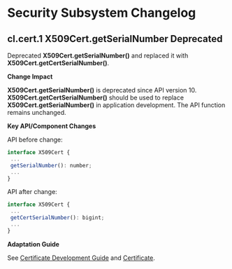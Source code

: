 # Security Subsystem Changelog

##  cl.cert.1 X509Cert.getSerialNumber Deprecated

Deprecated **X509Cert.getSerialNumber()** and replaced it with **X509Cert.getCertSerialNumber()**.

**Change Impact**

**X509Cert.getSerialNumber()** is deprecated since API version 10. **X509Cert.getCertSerialNumber()** should be used to replace **X509Cert.getSerialNumber()** in application development. The API function remains unchanged.

**Key API/Component Changes**

API before change:

 ```js
interface X509Cert {
  ...
  getSerialNumber(): number;
  ...
}
 ```

API after change:

 ```js
interface X509Cert {
  ...
  getCertSerialNumber(): bigint;
  ...
}
 ```

**Adaptation Guide**

See [Certificate Development Guide](../../../application-dev/security/cert-guidelines.md) and [Certificate](../../../application-dev/reference/apis/js-apis-cert.md).
